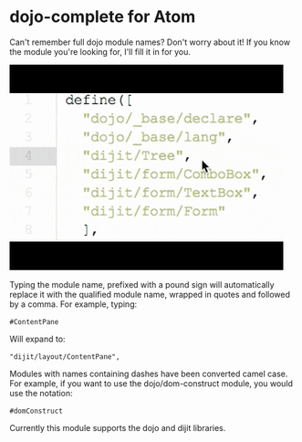 # dojo-complete for Atom

Can't remember full dojo module names? Don't worry about it! If you know the module you're looking for, I'll fill it in for you.

![preview](https://github.com/pcvera/dojo-complete/blob/master/preview/preview.gif)

Typing the module name, prefixed with a pound sign will automatically replace it with the qualified module name, wrapped in quotes and followed by a comma. For example, typing:
```
#ContentPane
```
Will expand to:
```
"dijit/layout/ContentPane",
```

Modules with names containing dashes have been converted camel case. For example, if you want to use the dojo/dom-construct module, you would use the notation:
```
#domConstruct
```

Currently this module supports the dojo and dijit libraries.
